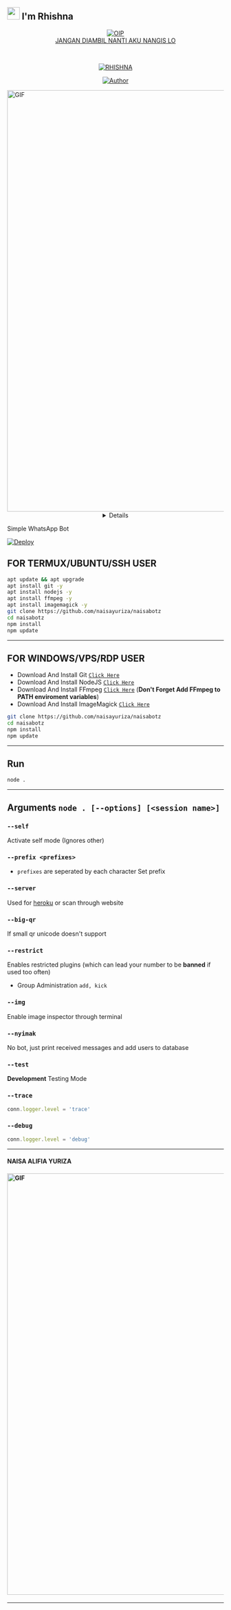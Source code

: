 ## <img src="https://github.com/TheDudeThatCode/TheDudeThatCode/blob/master/Assets/Hi.gif" width="29px"> I'm Rhishna
<p align="center">
<a href="https://imgbb.com/"><img src="https://i.ibb.co/gg8pP4r/OIP.jpg" alt="OIP" border="0"></a><br /><a target='_blank' href='https://imgbb.com/'>JANGAN DIAMBIL NANTI AKU NANGIS LO</a><br />
</p>
<br>



<p align="center">
<a href="#"><img title="RHISHNA" src="https://img.shields.io/badge/RHISHNA-green?colorA=%23ff0000&colorB=%23017e40&style=for-the-badge"></a>
</p>
<p align="center">
<a href="https://github.com/naisayuriza"><img title="Author" src="https://img.shields.io/badge/AUTHOR-RHISHNA-orange.svg?style=for-the-badge&logo=github"></a>
</p>
<p align="center">
</p>
<img alt="GIF" src="https://media.giphy.com/media/FbN2hnZhwTWGmN2cRl/giphy.gif" width="980" />
<div align="center">
<details>
 
<NAISA ALIFIA YURIZA BEB KU>

### 𝗧𝗵𝗮𝗻𝗸𝘀 𝗙𝗼𝗿 THENAY.DELUXE

### WARNING
MAU RE-UPLOAD SCRIPT? KASIH NAMA/LINK CHANNEL SAYA.... DILARANG UBAH INFO!!!

## NOTE:> 
SCRIPTNYA JANGAN DI JUAL/BELI KAN.. SCRIPT INI 100% GRATIS BUAT KALIAN PENGGUNA TERMUX
</div>

Simple WhatsApp Bot

[![Deploy](https://www.herokucdn.com/deploy/button.svg)](https://heroku.com/deploy?template=https://github.com/naisayuriza/naisabotz)

## FOR TERMUX/UBUNTU/SSH USER

```bash
apt update && apt upgrade
apt install git -y
apt install nodejs -y
apt install ffmpeg -y
apt install imagemagick -y
git clone https://github.com/naisayuriza/naisabotz
cd naisabotz
npm install
npm update
```

---------

## FOR WINDOWS/VPS/RDP USER

* Download And Install Git [`Click Here`](https://git-scm.com/downloads)
* Download And Install NodeJS [`Click Here`](https://nodejs.org/en/download)
* Download And Install FFmpeg [`Click Here`](https://ffmpeg.org/download.html) (**Don't Forget Add FFmpeg to PATH enviroment variables**)
* Download And Install ImageMagick [`Click Here`](https://imagemagick.org/script/download.php)

```bash
git clone https://github.com/naisayuriza/naisabotz
cd naisabotz
npm install
npm update
```

---------

## Run

```bash
node .
```

---------

## Arguments `node . [--options] [<session name>]`

### `--self`

Activate self mode (Ignores other)

### `--prefix <prefixes>`

* `prefixes` are seperated by each character
Set prefix

### `--server`

Used for [heroku](https://heroku.com/) or scan through website

### `--big-qr`

If small qr unicode doesn't support

### `--restrict`

Enables restricted plugins (which can lead your number to be **banned** if used too often)

* Group Administration `add, kick`

### `--img`

Enable image inspector through terminal

### `--nyimak`

No bot, just print received messages and add users to database

### `--test`

**Development** Testing Mode

### `--trace`

```js
conn.logger.level = 'trace'
```

### `--debug`

```js
conn.logger.level = 'debug'
```

---------

#### NAISA ALIFIA YURIZA
 
#### <img alt="GIF" src="https://media.giphy.com/media/XeS7Sf4xljkXFQdMFQ/giphy.gif" width="980" /> 
 
 ---------
